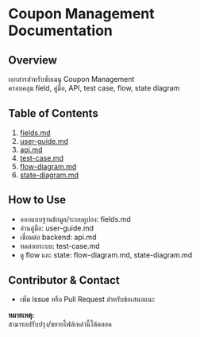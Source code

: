 # Coupon Management Documentation

## Overview
เอกสารสำหรับซับเมนู Coupon Management  
ครอบคลุม field, คู่มือ, API, test case, flow, state diagram

## Table of Contents
1. [fields.md](./fields.md)
2. [user-guide.md](./user-guide.md)
3. [api.md](./api.md)
4. [test-case.md](./test-case.md)
5. [flow-diagram.md](./flow-diagram.md)
6. [state-diagram.md](./state-diagram.md)

## How to Use
- ออกแบบฐานข้อมูล/ระบบคูปอง: fields.md
- อ่านคู่มือ: user-guide.md
- เชื่อมต่อ backend: api.md
- ทดสอบระบบ: test-case.md
- ดู flow และ state: flow-diagram.md, state-diagram.md

## Contributor & Contact
- เพิ่ม Issue หรือ Pull Request สำหรับข้อเสนอแนะ

**หมายเหตุ:**  
สามารถปรับปรุง/ขยายไฟล์เหล่านี้ได้ตลอด